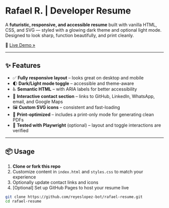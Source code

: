 # Rafael R. | Developer Resume

A **futuristic, responsive, and accessible resume** built with vanilla HTML, CSS, and SVG — styled with a glowing dark theme and optional light mode. Designed to look sharp, function beautifully, and print cleanly.

📍 [Live Demo »](https://reyeslopez-bot.github.io/rafael-resume/)

---

## ✨ Features

- ✅ **Fully responsive layout** – looks great on desktop and mobile
- 🌓 **Dark/Light mode toggle** – accessible and theme-aware
- ♿ **Semantic HTML** – with ARIA labels for better accessibility
- 🔗 **Interactive contact section** – links to GitHub, LinkedIn, WhatsApp, email, and Google Maps
- 🖼️ **Custom SVG icons** – consistent and fast-loading
- 🧪 **Print-optimized** – includes a print-only mode for generating clean PDFs
- 🧪 **Tested with Playwright** (optional) – layout and toggle interactions are verified

---

## 📦 Usage

1. **Clone or fork this repo**
2. Customize content in `index.html` and `styles.css` to match your experience
3. Optionally update contact links and icons
4. [Optional] Set up GitHub Pages to host your resume live

```bash
git clone https://github.com/reyeslopez-bot/rafael-resume.git
cd rafael-resume

